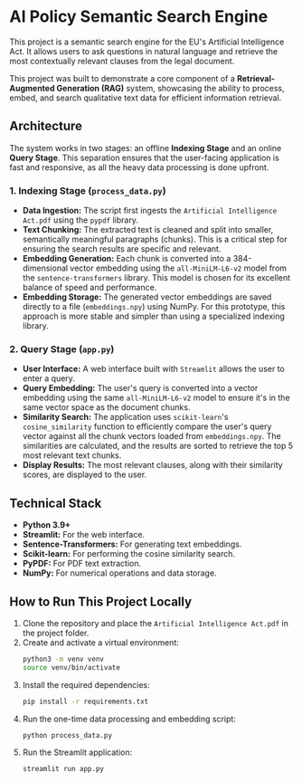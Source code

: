 # AI Policy Semantic Search Engine

This project is a semantic search engine for the EU's Artificial Intelligence Act. It allows users to ask questions in natural language and retrieve the most contextually relevant clauses from the legal document.

This project was built to demonstrate a core component of a **Retrieval-Augmented Generation (RAG)** system, showcasing the ability to process, embed, and search qualitative text data for efficient information retrieval.

## Architecture

The system works in two stages: an offline **Indexing Stage** and an online **Query Stage**. This separation ensures that the user-facing application is fast and responsive, as all the heavy data processing is done upfront.

### 1. Indexing Stage (`process_data.py`)
* **Data Ingestion:** The script first ingests the `Artificial Intelligence Act.pdf` using the `pypdf` library.
* **Text Chunking:** The extracted text is cleaned and split into smaller, semantically meaningful paragraphs (chunks). This is a critical step for ensuring the search results are specific and relevant.
* **Embedding Generation:** Each chunk is converted into a 384-dimensional vector embedding using the `all-MiniLM-L6-v2` model from the `sentence-transformers` library. This model is chosen for its excellent balance of speed and performance.
* **Embedding Storage:** The generated vector embeddings are saved directly to a file (`embeddings.npy`) using NumPy. For this prototype, this approach is more stable and simpler than using a specialized indexing library.

### 2. Query Stage (`app.py`)
* **User Interface:** A web interface built with `Streamlit` allows the user to enter a query.
* **Query Embedding:** The user's query is converted into a vector embedding using the same `all-MiniLM-L6-v2` model to ensure it's in the same vector space as the document chunks.
* **Similarity Search:** The application uses `scikit-learn`'s `cosine_similarity` function to efficiently compare the user's query vector against all the chunk vectors loaded from `embeddings.npy`. The similarities are calculated, and the results are sorted to retrieve the top 5 most relevant text chunks.
* **Display Results:** The most relevant clauses, along with their similarity scores, are displayed to the user.

## Technical Stack

* **Python 3.9+**
* **Streamlit:** For the web interface.
* **Sentence-Transformers:** For generating text embeddings.
* **Scikit-learn:** For performing the cosine similarity search.
* **PyPDF:** For PDF text extraction.
* **NumPy:** For numerical operations and data storage.

## How to Run This Project Locally

1.  Clone the repository and place the `Artificial Intelligence Act.pdf` in the project folder.
2.  Create and activate a virtual environment:
    ```bash
    python3 -m venv venv
    source venv/bin/activate
    ```
3.  Install the required dependencies:
    ```bash
    pip install -r requirements.txt
    ```
4.  Run the one-time data processing and embedding script:
    ```bash
    python process_data.py
    ```
5.  Run the Streamlit application:
    ```bash
    streamlit run app.py
    ```
